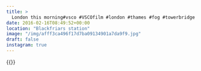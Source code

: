 ```yaml
---
title: >
  London this morning#vsco #VSCOfilm #london #thames #fog #towerbridge
date: 2016-02-16T08:49:52+00:00
location: "Blackfriars station"
image: "/img/afff3ca496f17d7ba09134901a7da9f9.jpg"
draft: false
instagram: true
---
```


{{<photo src="/img/afff3ca496f17d7ba09134901a7da9f9.jpg">}}
